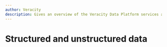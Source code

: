 ```yaml
---
author: Veracity
description: Gives an overview of the Veracity Data Platform services and related components.
---
```


# Structured and unstructured data
